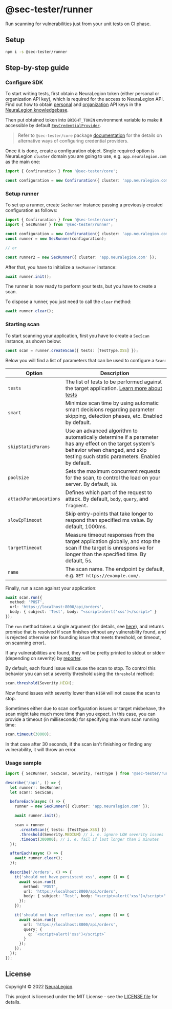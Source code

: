 # @sec-tester/runner

Run scanning for vulnerabilities just from your unit tests on CI phase.

## Setup

```bash
npm i -s @sec-tester/runner
```

## Step-by-step guide

### Configure SDK

To start writing tests, first obtain a NeuraLegion token (either personal or organization API key), which is required for the access to NeuraLegion API.
Find out how to obtain [personal](https://docs.brightsec.com/docs/manage-your-personal-account#manage-your-personal-api-keys-authentication-tokens)
and [organization](https://docs.brightsec.com/docs/manage-your-organization#manage-organization-apicli-authentication-tokens) API keys in the [NeuraLegion knowledgebase](https://docs.brightsec.com).

Then put obtained token into `BRIGHT_TOKEN` environment variable to make it accessible by default [`EnvCredentialProvider`](https://github.com/NeuraLegion/sec-tester-js/tree/master/packages/core#envcredentialprovider).

> Refer to `@sec-tester/core` package [documentation](https://github.com/NeuraLegion/sec-tester-js/tree/master/packages/core#credentials) for the details on alternative ways of configuring credential providers.

Once it is done, create a configuration object. Single required option is NeuraLegion `cluster` domain you are going to use, e.g. `app.neuralegion.com` as the main one:

```ts
import { Confiruration } from '@sec-tester/core';

const configuration = new Confiruration({ cluster: 'app.neuralegion.com' });
```

### Setup runner

To set up a runner, create `SecRunner` instance passing a previously created configuration as follows:

```ts
import { Confiruration } from '@sec-tester/core';
import { SecRunner } from '@sec-tester/runner';

const configuration = new Confiruration({ cluster: 'app.neuralegion.com' });
const runner = new SecRunner(configuration);

// or

const runner2 = new SecRunner({ cluster: 'app.neuralegion.com' });
```

After that, you have to initialize a `SecRunner` instance:

```ts
await runner.init();
```

The runner is now ready to perform your tests, but you have to create a scan.

To dispose a runner, you just need to call the `clear` method:

```ts
await runner.clear();
```

### Starting scan

To start scanning your application, first you have to create a `SecScan` instance, as shown below:

```ts
const scan = runner.createScan({ tests: [TestType.XSS] });
```

Below you will find a list of parameters that can be used to configure a `Scan`:

| Option                 | Description                                                                                                                                                                                   |
| ---------------------- | --------------------------------------------------------------------------------------------------------------------------------------------------------------------------------------------- |
| `tests`                | The list of tests to be performed against the target application. [Learn more about tests](https://docs.brightsec.com/docs/vulnerability-guide)                                               |
| `smart`                | Minimize scan time by using automatic smart decisions regarding parameter skipping, detection phases, etc. Enabled by default.                                                                |
| `skipStaticParams`     | Use an advanced algorithm to automatically determine if a parameter has any effect on the target system's behavior when changed, and skip testing such static parameters. Enabled by default. |
| `poolSize`             | Sets the maximum concurrent requests for the scan, to control the load on your server. By default, `10`.                                                                                      |
| `attackParamLocations` | Defines which part of the request to attack. By default, `body`, `query`, and `fragment`.                                                                                                     |
| `slowEpTimeout`        | Skip entry-points that take longer to respond than specified ms value. By default, 1000ms.                                                                                                    |
| `targetTimeout`        | Measure timeout responses from the target application globally, and stop the scan if the target is unresponsive for longer than the specified time. By default, 5s.                           |
| `name`                 | The scan name. The endpoint by default, e.g. `GET https://example.com/`.                                                                                                                      |

Finally, run a scan against your application:

```ts
await scan.run({
  method: 'POST',
  url: 'https://localhost:8000/api/orders',
  body: { subject: 'Test', body: "<script>alert('xss')</script>" }
});
```

The `run` method takes a single argument (for details, see [here](https://github.com/NeuraLegion/sec-tester-js/tree/master/packages/scan#defining-a-target-for-attack)), and returns promise that is resolved if scan finishes without any vulnerability found, and is rejected otherwise (on founding issue that meets threshold, on timeout, on scanning error).

If any vulnerabilities are found, they will be pretty printed to stdout or stderr (depending on severity) by [reporter](https://github.com/NeuraLegion/sec-tester-js/tree/master/packages/reporter).

By default, each found issue will cause the scan to stop. To control this behavior you can set a severity threshold using the `threshold` method:

```ts
scan.threshold(Severity.HIGH);
```

Now found issues with severity lower than `HIGH` will not cause the scan to stop.

Sometimes either due to scan configuration issues or target misbehave, the scan might take much more time than you expect.
In this case, you can provide a timeout (in milliseconds) for specifying maximum scan running time:

```ts
scan.timeout(30000);
```

In that case after 30 seconds, if the scan isn't finishing or finding any vulnerability, it will throw an error.

### Usage sample

```ts
import { SecRunner, SecScan, Severity, TestType } from '@sec-tester/runner';

describe('/api', () => {
  let runner!: SecRunner;
  let scan!: SecScan;

  beforeEach(async () => {
    runner = new SecRunner({ cluster: 'app.neuralegion.com' });

    await runner.init();

    scan = runner
      .createScan({ tests: [TestType.XSS] })
      .threshold(Severity.MEDIUM) // i. e. ignore LOW severity issues
      .timeout(300000); // i. e. fail if last longer than 5 minutes
  });

  afterEach(async () => {
    await runner.clear();
  });

  describe('/orders', () => {
    it('should not have persistent xss', async () => {
      await scan.run({
        method: 'POST',
        url: 'https://localhost:8000/api/orders',
        body: { subject: 'Test', body: "<script>alert('xss')</script>" }
      });
    });

    it('should not have reflective xss', async () => {
      await scan.run({
        url: 'https://localhost:8000/api/orders',
        query: {
          q: `<script>alert('xss')</script>`
        }
      });
    });
  });
});
```

## License

Copyright © 2022 [NeuraLegion](https://github.com/NeuraLegion).

This project is licensed under the MIT License - see the [LICENSE file](LICENSE) for details.
